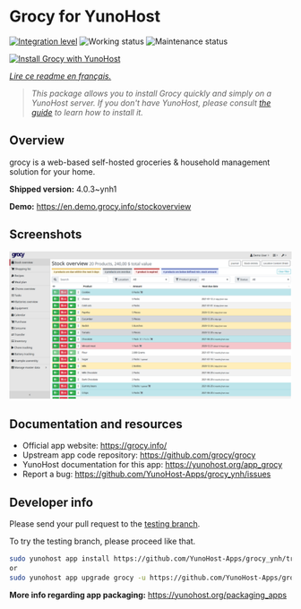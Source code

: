 <!--
N.B.: This README was automatically generated by https://github.com/YunoHost/apps/tree/master/tools/README-generator
It shall NOT be edited by hand.
-->

# Grocy for YunoHost

[![Integration level](https://dash.yunohost.org/integration/grocy.svg)](https://dash.yunohost.org/appci/app/grocy) ![Working status](https://ci-apps.yunohost.org/ci/badges/grocy.status.svg) ![Maintenance status](https://ci-apps.yunohost.org/ci/badges/grocy.maintain.svg)

[![Install Grocy with YunoHost](https://install-app.yunohost.org/install-with-yunohost.svg)](https://install-app.yunohost.org/?app=grocy)

*[Lire ce readme en français.](./README_fr.md)*

> *This package allows you to install Grocy quickly and simply on a YunoHost server.
If you don't have YunoHost, please consult [the guide](https://yunohost.org/#/install) to learn how to install it.*

## Overview

grocy is a web-based self-hosted groceries & household management solution for your home.

**Shipped version:** 4.0.3~ynh1

**Demo:** https://en.demo.grocy.info/stockoverview

## Screenshots

![Screenshot of Grocy](./doc/screenshots/stock-en.png)

## Documentation and resources

* Official app website: <https://grocy.info/>
* Upstream app code repository: <https://github.com/grocy/grocy>
* YunoHost documentation for this app: <https://yunohost.org/app_grocy>
* Report a bug: <https://github.com/YunoHost-Apps/grocy_ynh/issues>

## Developer info

Please send your pull request to the [testing branch](https://github.com/YunoHost-Apps/grocy_ynh/tree/testing).

To try the testing branch, please proceed like that.

``` bash
sudo yunohost app install https://github.com/YunoHost-Apps/grocy_ynh/tree/testing --debug
or
sudo yunohost app upgrade grocy -u https://github.com/YunoHost-Apps/grocy_ynh/tree/testing --debug
```

**More info regarding app packaging:** <https://yunohost.org/packaging_apps>
